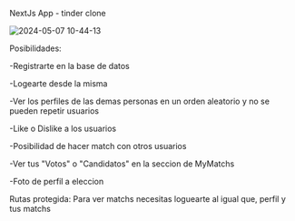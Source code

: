 NextJs App - tinder clone

![2024-05-07 10-44-13](https://github.com/MaxZc7/NextJs-TinderApp/assets/125506170/84ed022f-d777-4bb1-83fd-05f608df4fb3)

Posibilidades:

-Registrarte en la base de datos

-Logearte desde la misma

-Ver los perfiles de las demas personas en un orden aleatorio y no se pueden repetir usuarios

-Like o Dislike a los usuarios

-Posibilidad de hacer match con otros usuarios

-Ver tus "Votos" o "Candidatos" en la seccion de MyMatchs

-Foto de perfil a eleccion

Rutas protegida: Para ver matchs necesitas loguearte al igual que, perfil y tus matchs
